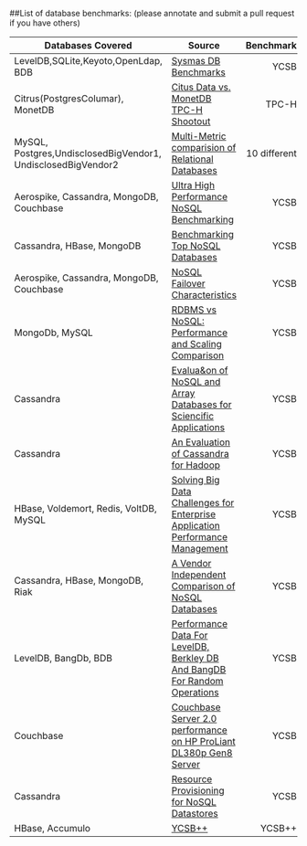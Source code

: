 ##List of database benchmarks:
(please annotate and submit a pull request if you have others)

| Databases Covered | Source | Benchmark | Independent | Date |
| -------------     | ------ | ---------:| -----------:| ---- |
|LevelDB,SQLite,Keyoto,OpenLdap, BDB|[Sysmas DB Benchmarks](http://symas.com/mdb/microbench/)|YCSB |N|2014|
|Citrus(PostgresColumar), MonetDB|[Citus Data vs. MonetDB TPC-H Shootout](https://www.monetdb.org/content/citusdb-postgresql-column-store-vs-monetdb-tpc-h-shootout)|TPC-H |N|2014|
|MySQL, Postgres,UndisclosedBigVendor1, UndisclosedBigVendor2|[Multi-Metric comparision of Relational Databases](http://oltpbenchmark.com/wiki/index.php?title=Experiments)|10 different |Y|2014|
| Aerospike, Cassandra, MongoDB, Couchbase |[Ultra High Performance NoSQL Benchmarking](http://www.benstopford.com/wp-content/uploads/2014/03/Ultra-High-Performance-NoSQL-Benchmarking.pdf)|YCSB|N|2013|
| Cassandra, HBase, MongoDB|[Benchmarking Top NoSQL Databases](https://www.datastax.com/wp-content/uploads/2013/02/WP-Benchmarking-Top-NoSQL-Databases.pdf)|YCSB|N|2013|
|Aerospike, Cassandra, MongoDB, Couchbase | [NoSQL Failover Characteristics](http://www.benstopford.com/wp-content/uploads/2014/03/NoSQL-Failover.pdf)      |   YCSB |N | 2013|
|MongoDb, MySQL|[RDBMS vs NoSQL: Performance and Scaling Comparison](http://www.epcc.ed.ac.uk/sites/default/files/Dissertations/2012-2013/RDBMS%20vs%20NoSQL%20-%20Performance%20and%20Scaling%20Comparison.pdf)|YCSB |Y|2013
|Cassandra|[Evalua&on	of NoSQL and	Array Databases	for	Sciencific Applications](http://datasys.cs.iit.edu/events/DataCloud2013/Lavanya_NoSQL.pdf)|YCSB |Y|2013|
|Cassandra|[An Evaluation of Cassandra for Hadoop](http://www.cs.binghamton.edu/~mgovinda/papers/dede-ieee-cloud-13.pdf)|YCSB |Y|2013|
| HBase, Voldemort, Redis, VoltDB, MySQL | [Solving Big Data Challenges for Enterprise Application Performance Management](http://vldb.org/pvldb/vol5/p1724_tilmannrabl_vldb2012.pdf)      |    YCSB |Y | 2012|
|Cassandra, HBase, MongoDB, Riak| [A Vendor Independent Comparison of NoSQL Databases](https://s3-eu-west-1.amazonaws.com/benstopford/nosql-comp.pdf)|YCSB|Y|2012|
|LevelDB, BangDb, BDB|[Performance Data For LevelDB, Berkley DB And BangDB For Random Operations](http://highscalability.com/blog/2012/11/29/performance-data-for-leveldb-berkley-db-and-bangdb-for-rando.html)|YCSB |N|2012|
|Couchbase|[Couchbase Server 2.0 performance on HP ProLiant DL380p Gen8 Server](http://h20195.www2.hp.com/V2/GetPDF.aspx%2F4AA4-6203ENW.pdf)|YCSB |N|2012|
|Cassandra|[Resource Provisioning for NoSQL Datastores](http://www.globule.org/publi/RPND_master2011.pdf)|YCSB|Y|2011|
|HBase, Accumulo|[YCSB++](http://www.pdl.cmu.edu/PDL-FTP/Storage/socc2011.pdf)|YCSB++ |Y|2011|
